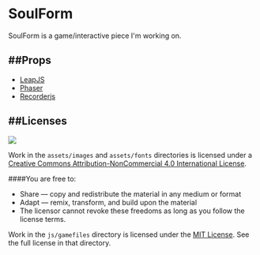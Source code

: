 SoulForm
========

SoulForm is a game/interactive piece I'm working on.


##Props
-------
- [LeapJS](https://developer.leapmotion.com/leapjs/welcome)
- [Phaser](http://phaser.io)
- [Recorderjs](https://github.com/mattdiamond/Recorderjs)


##Licenses
-------

[![](https://i.creativecommons.org/l/by-nc/4.0/88x31.png)](http://creativecommons.org/licenses/by-nc/4.0/)

Work in the `assets/images` and `assets/fonts` directories is licensed under a [Creative Commons Attribution-NonCommercial 4.0 International License](http://creativecommons.org/licenses/by-nc/4.0/).

####You are free to:

- Share — copy and redistribute the material in any medium or format
- Adapt — remix, transform, and build upon the material
- The licensor cannot revoke these freedoms as long as you follow the license terms.

Work in the `js/gamefiles` directory is licensed under the [MIT License](http://opensource.org/licenses/MIT). See the full license in that directory.